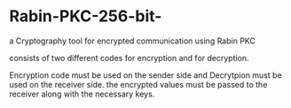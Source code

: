 # Rabin-PKC-256-bit-
a Cryptography tool for encrypted communication using Rabin PKC


consists of two different codes for encryption and for decryption.

Encryption code must be used on the sender side and Decrytpion must be used on the receiver side.
the encrypted values must be passed to the receiver along with the necessary keys.

